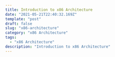 ```yaml
---
title: Introduction to x86 Architecture
date: "2021-05-21T22:40:32.169Z"
template: "post"
draft: false
slug: "x86-architecture"
category: "x86 Architecture"
tags:
  - "x86 Architecture"
description: "Introduction to x86 Architecture"
---
```


